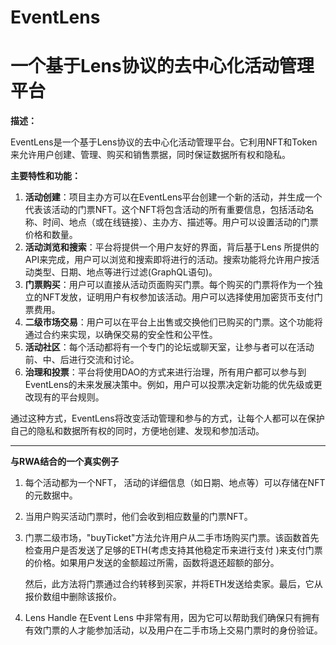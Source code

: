 # EventLens 



# 一个基于Lens协议的去中心化活动管理平台





**描述：**

EventLens是一个基于Lens协议的去中心化活动管理平台。它利用NFT和Token来允许用户创建、管理、购买和销售票据，同时保证数据所有权和隐私。



**主要特性和功能：**

1. **活动创建**：项目主办方可以在EventLens平台创建一个新的活动，并生成一个代表该活动的门票NFT。这个NFT将包含活动的所有重要信息，包括活动名称、时间、地点（或在线链接）、主办方、描述等。用户可以设置活动的门票价格和数量。
2. **活动浏览和搜索**：平台将提供一个用户友好的界面，背后基于Lens 所提供的API来完成，用户可以浏览和搜索即将进行的活动。搜索功能将允许用户按活动类型、日期、地点等进行过滤(GraphQL语句)。
3. **门票购买**：用户可以直接从活动页面购买门票。每个购买的门票将作为一个独立的NFT发放，证明用户有权参加该活动。用户可以选择使用加密货币支付门票费用。
4. **二级市场交易**：用户可以在平台上出售或交换他们已购买的门票。这个功能将通过合约来实现，以确保交易的安全性和公平性。
5. **活动社区**：每个活动都将有一个专门的论坛或聊天室，让参与者可以在活动前、中、后进行交流和讨论。
6. **治理和投票**：平台将使用DAO的方式来进行治理，所有用户都可以参与到EventLens的未来发展决策中。例如，用户可以投票决定新功能的优先级或更改现有的平台规则。

通过这种方式，EventLens将改变活动管理和参与的方式，让每个人都可以在保护自己的隐私和数据所有权的同时，方便地创建、发现和参加活动。



---

**与RWA结合的一个真实例子**



1. 每个活动都为一个NFT， 活动的详细信息（如日期、地点等）可以存储在NFT的元数据中。

2. 当用户购买活动门票时，他们会收到相应数量的门票NFT。

3. 门票二级市场，"buyTicket"方法允许用户从二手市场购买门票。该函数首先检查用户是否发送了足够的ETH(考虑支持其他稳定币来进行支付 )来支付门票的价格。如果用户发送的金额超过所需，函数将退还超额的部分。

   然后，此方法将门票通过合约转移到买家，并将ETH发送给卖家。最后，它从报价数组中删除该报价。

4. Lens Handle 在Event Lens 中非常有用，因为它可以帮助我们确保只有拥有有效门票的人才能参加活动，以及用户在二手市场上交易门票时的身份验证。

   

